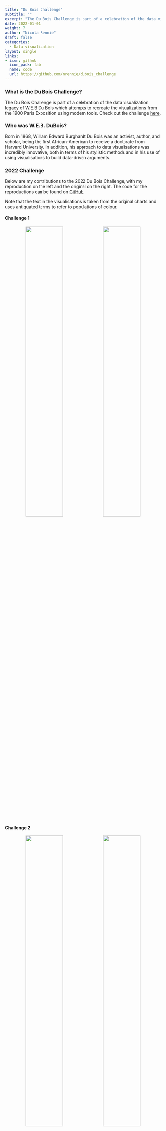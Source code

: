 ```yaml
---
title: "Du Bois Challenge"
subtitle: ""
excerpt: "The Du Bois Challenge is part of a celebration of the data visualization legacy of W.E.B Du Bois which attempts to recreate the visualizations from the 1900 Paris Exposition using modern tools."
date: 2022-01-01
weight: 7
author: "Nicola Rennie"
draft: false
categories:
  - Data visualisation
layout: single
links:
- icon: github
  icon_pack: fab
  name: code
  url: https://github.com/nrennie/dubois_challenge
---
```


### What is the Du Bois Challenge?

The Du Bois Challenge is part of a celebration of the data visualization legacy of W.E.B Du Bois which attempts to recreate the visualizations from the 1900 Paris Exposition using modern tools. Check out the challenge [here](https://github.com/ajstarks/dubois-data-portraits/blob/master/challenge/README.md).

### Who was W.E.B. DuBois?

Born in 1868, William Edward Burghardt Du Bois was an activist, author, and scholar, being the first African-American to receive a doctorate from Harvard University. In addition, his approach to data visualisations was incredibly innovative, both in terms of his stylistic methods and in his use of using visualisations to build data-driven arguments. 

### 2022 Challenge

Below are my contributions to the 2022 Du Bois Challenge, with my reproduction on the left and the original on the right. The code for the reproductions can be found on [GitHub](https://github.com/nrennie/dubois_challenge/tree/main/2022).

Note that the text in the visualisations is taken from the original charts and uses antiquated terms to refer to populations of colour.

#### Challenge 1

<p align="center">
<img src="2022/challenge_01.jpg?raw=true" width="49%">
<img src="2022/original_01.jpg?raw=true" width="49%">
</p>

#### Challenge 2

<p align="center">
<img src="2022/challenge_02.jpg?raw=true" width="49%">
<img src="2022/original_02.jpg?raw=true" width="49%">
</p>

#### Challenge 3

<p align="center">
<img src="2022/challenge_03.jpg?raw=true" width="49%">
<img src="2022/original_03.jpg?raw=true" width="49%">
</p>

#### Challenge 4

<p align="center">
<img src="2022/challenge_04.jpg?raw=true" width="49%">
<img src="2022/original_04.jpg?raw=true" width="49%">
</p>

#### Challenge 5

<p align="center">
<img src="2022/challenge_05.jpg?raw=true" width="49%">
<img src="2022/original_05.jpg?raw=true" width="49%">
</p>

#### Challenge 6

<p align="center">
<img src="2022/challenge_06.jpg?raw=true" width="49%">
<img src="2022/original_06.jpg?raw=true" width="49%">
</p>

#### Challenge 7

<p align="center">
<img src="2022/challenge_07.jpg?raw=true" width="49%">
<img src="2022/original_07.jpg?raw=true" width="49%">
</p>

#### Challenge 8

<p align="center">
<img src="2022/challenge_08.jpg?raw=true" width="49%">
<img src="2022/original_08.jpg?raw=true" width="49%">
</p>

#### Challenge 9

<p align="center">
<img src="2022/challenge_09.jpg?raw=true" width="49%">
<img src="2022/original_09.jpg?raw=true" width="49%">
</p>

#### Challenge 10

<p align="center">
<img src="2022/challenge_10.jpg?raw=true" width="49%">
<img src="2022/original_10.jpg?raw=true" width="49%">
</p>


### 2021 Challenge

Below are my contributions to the 2021 Du Bois Challenge, with my reproduction on the left and the original on the right. The code for the reproductions can be found on [GitHub](https://github.com/nrennie/dubois_challenge/tree/main/2021).

Note that the text in the visualisations is taken from the original charts and uses antiquated terms to refer to populations of colour.

#### Challenge 1

<p align="center">
<img src="2021/challenge_01.jpg?raw=true" width="49%">
<img src="2021/original_01.jpg?raw=true" width="49%">
</p>

#### Challenge 2

<p align="center">
<img src="2021/challenge_02.jpg?raw=true" width="49%">
<img src="2021/original_02.jpg?raw=true" width="49%">
</p>

#### Challenge 3

<p align="center">
<img src="2021/challenge_03.jpg?raw=true" width="49%">
<img src="2021/original_03.jpg?raw=true" width="49%">
</p>

#### Challenge 4

<p align="center">
<img src="2021/challenge_04.jpg?raw=true" width="49%">
<img src="2021/original_04.jpg?raw=true" width="49%">
</p>

#### Challenge 5

<p align="center">
<img src="2021/challenge_05.jpg?raw=true" width="49%">
<img src="2021/original_05.jpg?raw=true" width="49%">
</p>

#### Challenge 6

<p align="center">
<img src="2021/challenge_06.jpg?raw=true" width="49%">
<img src="2021/original_06.jpg?raw=true" width="49%">
</p>

#### Challenge 7

<p align="center">
<img src="2021/challenge_07.jpg?raw=true" width="49%">
<img src="2021/original_07.jpg?raw=true" width="49%">
</p>

#### Challenge 8

<p align="center">
<img src="2021/challenge_08.jpg?raw=true" width="49%">
<img src="2021/original_08.jpg?raw=true" width="49%">
</p>

#### Challenge 9

<p align="center">
<img src="2021/challenge_09.jpg?raw=true" width="49%">
<img src="2021/original_09.jpg?raw=true" width="49%">
</p>

#### Challenge 10

<p align="center">
<img src="2021/challenge_10.jpg?raw=true" width="49%">
<img src="2021/original_10.jpg?raw=true" width="49%">
</p>



